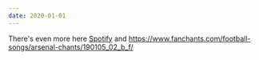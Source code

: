 ```yaml
---
date: 2020-01-01
---
```

There's even more here [Spotify](https://open.spotify.com/artist/6vW4LkpgmPu7twMz3qRwTR?si=T1vSKPMISNitWVLl6oflcg) and https://www.fanchants.com/football-songs/arsenal-chants/190105_02_b_f/